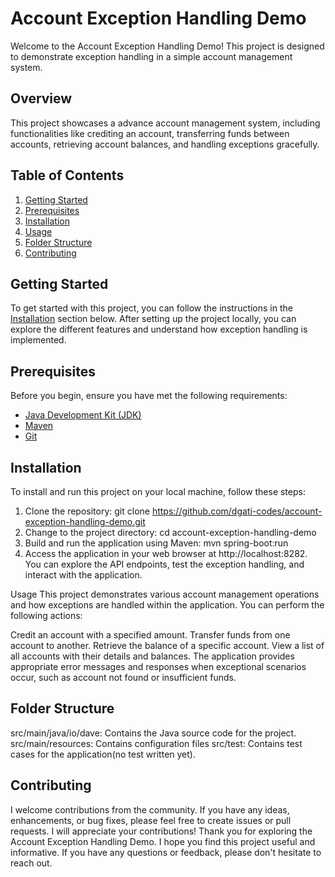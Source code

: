 # Account Exception Handling Demo

Welcome to the Account Exception Handling Demo! This project is designed to demonstrate exception handling in a simple account management system.

## Overview

This project showcases a advance account management system, including functionalities like crediting an account, transferring funds between accounts, retrieving account balances, and handling exceptions gracefully.

## Table of Contents

1. [Getting Started](#getting-started)
2. [Prerequisites](#prerequisites)
3. [Installation](#installation)
4. [Usage](#usage)
5. [Folder Structure](#folder-structure)
6. [Contributing](#contributing)


## Getting Started

To get started with this project, you can follow the instructions in the [Installation](#installation) section below. After setting up the project locally, you can explore the different features and understand how exception handling is implemented.

## Prerequisites

Before you begin, ensure you have met the following requirements:

- [Java Development Kit (JDK)](https://www.oracle.com/java/technologies/javase-downloads.html)
- [Maven](https://maven.apache.org/download.cgi)
- [Git](https://git-scm.com/downloads)

## Installation

To install and run this project on your local machine, follow these steps:

1. Clone the repository:
      git clone https://github.com/dgati-codes/account-exception-handling-demo.git
2. Change to the project directory:
    cd account-exception-handling-demo
3. Build and run the application using Maven:
      mvn spring-boot:run
3. Access the application in your web browser at http://localhost:8282. You can explore the API endpoints, test the exception handling, and interact with the application.

Usage
This project demonstrates various account management operations and how exceptions are handled within the application. You can perform the following actions:

Credit an account with a specified amount.
Transfer funds from one account to another.
Retrieve the balance of a specific account.
View a list of all accounts with their details and balances.
The application provides appropriate error messages and responses when exceptional scenarios occur, such as account not found or insufficient funds.

## Folder Structure
src/main/java/io/dave: Contains the Java source code for the project.
src/main/resources: Contains configuration files
src/test: Contains test cases for the application(no test written yet).

## Contributing
I welcome contributions from the community. If you have any ideas, enhancements, or bug fixes, please feel free to create issues or pull requests. I will appreciate your contributions!
Thank you for exploring the Account Exception Handling Demo. I hope you find this project useful and informative. If you have any questions or feedback, please don't hesitate to reach out.

